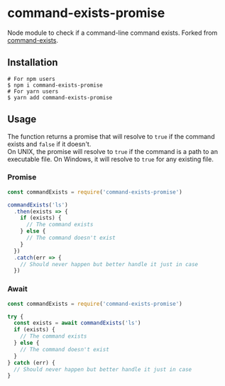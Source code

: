 # command-exists-promise

Node module to check if a command-line command exists.
Forked from [command-exists](https://github.com/mathisonian/command-exists).

## Installation

```console
# For npm users
$ npm i command-exists-promise
# For yarn users
$ yarn add command-exists-promise
```

## Usage
The function returns a promise that will resolve to `true` if the command exists and `false` if it doesn't.  
On UNIX, the promise will resolve to `true` if the command is a path to an executable file. On Windows, it will resolve to `true` for any existing file.
### Promise
```js
const commandExists = require('command-exists-promise')

commandExists('ls')
  .then(exists => {
    if (exists) {
      // The command exists
    } else {
      // The command doesn't exist
    }
  })
  .catch(err => {
    // Should never happen but better handle it just in case
  })
```
### Await
```js
const commandExists = require('command-exists-promise')

try {
  const exists = await commandExists('ls')
  if (exists) {
    // The command exists
  } else {
    // The command doesn't exist
  }
} catch (err) {
  // Should never happen but better handle it just in case
}
```
